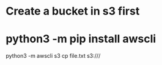 # Create a bucket in s3 first
# python3 -m pip install awscli

python3 -m awscli s3 cp file.txt s3://<bucketname>/<path>